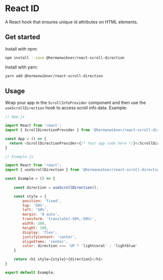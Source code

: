 # React ID

A React hook that ensures unique id attributes on HTML elements.

## Get started

Install with npm:

```bash
npm install --save @hermanwikner/react-scroll-direction
```

Install with yarn:

```bash
yarn add @hermanwikner/react-scroll-direction
```

## Usage

Wrap your app in the `ScrollInfoProvider` component and then use the `useScrollDirection` hook
to access scroll info data. Example:

```js
// App.js

import React from 'react';
import { ScrollDirectionProvider } from '@hermanwikner/react-scroll-direction';

const App = () => {
  return <ScrollDirectionProvider>{/* Your app code here */}</ScrollDirectionProvider>;
}
```

```js
// Example.js

import React from 'react';
import { useScrollDirection } from '@hermanwikner/react-scroll-direction';

const Example = () => {
  
    const direction = useScrollDirection();

    const style = {
        position: 'fixed',
        top: '50%',
        left: '50%',
        margin: '0 auto',
        transform: 'translate(-50%,-50%)',
        width: 100,
        height: 100,
        display: 'flex',
        justifyContent: 'center',
        alignItems: 'center',
        color: direction === 'UP ? 'lightcoral' : 'lightblue'
    }

    return <h1 style={style}>{direction}</h1>
}

export default Example;
```
